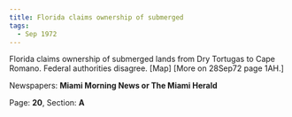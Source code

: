 ```yaml
---  
title: Florida claims ownership of submerged  
tags:  
  - Sep 1972  
---  
```

  
Florida claims ownership of submerged lands from Dry Tortugas to Cape Romano. Federal authorities disagree. [Map] [More on 28Sep72 page 1AH.]  
  
Newspapers: **Miami Morning News or The Miami Herald**  
  
Page: **20**, Section: **A** 
